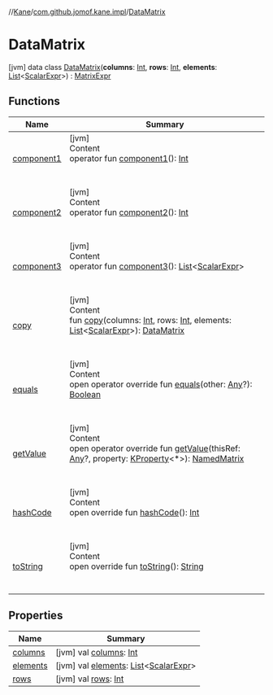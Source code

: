 //[Kane](../../index.md)/[com.github.jomof.kane.impl](../index.md)/[DataMatrix](index.md)



# DataMatrix  
 [jvm] data class [DataMatrix](index.md)(**columns**: [Int](https://kotlinlang.org/api/latest/jvm/stdlib/kotlin/-int/index.html), **rows**: [Int](https://kotlinlang.org/api/latest/jvm/stdlib/kotlin/-int/index.html), **elements**: [List](https://kotlinlang.org/api/latest/jvm/stdlib/kotlin.collections/-list/index.html)<[ScalarExpr](../../com.github.jomof.kane/-scalar-expr/index.md)>) : [MatrixExpr](../../com.github.jomof.kane/-matrix-expr/index.md)   


## Functions  
  
|  Name|  Summary| 
|---|---|
| <a name="com.github.jomof.kane.impl/DataMatrix/component1/#/PointingToDeclaration/"></a>[component1](component1.md)| <a name="com.github.jomof.kane.impl/DataMatrix/component1/#/PointingToDeclaration/"></a>[jvm]  <br>Content  <br>operator fun [component1](component1.md)(): [Int](https://kotlinlang.org/api/latest/jvm/stdlib/kotlin/-int/index.html)  <br><br><br>
| <a name="com.github.jomof.kane.impl/DataMatrix/component2/#/PointingToDeclaration/"></a>[component2](component2.md)| <a name="com.github.jomof.kane.impl/DataMatrix/component2/#/PointingToDeclaration/"></a>[jvm]  <br>Content  <br>operator fun [component2](component2.md)(): [Int](https://kotlinlang.org/api/latest/jvm/stdlib/kotlin/-int/index.html)  <br><br><br>
| <a name="com.github.jomof.kane.impl/DataMatrix/component3/#/PointingToDeclaration/"></a>[component3](component3.md)| <a name="com.github.jomof.kane.impl/DataMatrix/component3/#/PointingToDeclaration/"></a>[jvm]  <br>Content  <br>operator fun [component3](component3.md)(): [List](https://kotlinlang.org/api/latest/jvm/stdlib/kotlin.collections/-list/index.html)<[ScalarExpr](../../com.github.jomof.kane/-scalar-expr/index.md)>  <br><br><br>
| <a name="com.github.jomof.kane.impl/DataMatrix/copy/#kotlin.Int#kotlin.Int#kotlin.collections.List[com.github.jomof.kane.ScalarExpr]/PointingToDeclaration/"></a>[copy](copy.md)| <a name="com.github.jomof.kane.impl/DataMatrix/copy/#kotlin.Int#kotlin.Int#kotlin.collections.List[com.github.jomof.kane.ScalarExpr]/PointingToDeclaration/"></a>[jvm]  <br>Content  <br>fun [copy](copy.md)(columns: [Int](https://kotlinlang.org/api/latest/jvm/stdlib/kotlin/-int/index.html), rows: [Int](https://kotlinlang.org/api/latest/jvm/stdlib/kotlin/-int/index.html), elements: [List](https://kotlinlang.org/api/latest/jvm/stdlib/kotlin.collections/-list/index.html)<[ScalarExpr](../../com.github.jomof.kane/-scalar-expr/index.md)>): [DataMatrix](index.md)  <br><br><br>
| <a name="kotlin/Any/equals/#kotlin.Any?/PointingToDeclaration/"></a>[equals](../../com.github.jomof.kane.impl.types/-double-algebraic-type/index.md#%5Bkotlin%2FAny%2Fequals%2F%23kotlin.Any%3F%2FPointingToDeclaration%2F%5D%2FFunctions%2F-5102762)| <a name="kotlin/Any/equals/#kotlin.Any?/PointingToDeclaration/"></a>[jvm]  <br>Content  <br>open operator override fun [equals](../../com.github.jomof.kane.impl.types/-double-algebraic-type/index.md#%5Bkotlin%2FAny%2Fequals%2F%23kotlin.Any%3F%2FPointingToDeclaration%2F%5D%2FFunctions%2F-5102762)(other: [Any](https://kotlinlang.org/api/latest/jvm/stdlib/kotlin/-any/index.html)?): [Boolean](https://kotlinlang.org/api/latest/jvm/stdlib/kotlin/-boolean/index.html)  <br><br><br>
| <a name="com.github.jomof.kane.impl/DataMatrix/getValue/#kotlin.Any?#kotlin.reflect.KProperty[*]/PointingToDeclaration/"></a>[getValue](get-value.md)| <a name="com.github.jomof.kane.impl/DataMatrix/getValue/#kotlin.Any?#kotlin.reflect.KProperty[*]/PointingToDeclaration/"></a>[jvm]  <br>Content  <br>open operator override fun [getValue](get-value.md)(thisRef: [Any](https://kotlinlang.org/api/latest/jvm/stdlib/kotlin/-any/index.html)?, property: [KProperty](https://kotlinlang.org/api/latest/jvm/stdlib/kotlin.reflect/-k-property/index.html)<*>): [NamedMatrix](../-named-matrix/index.md)  <br><br><br>
| <a name="kotlin/Any/hashCode/#/PointingToDeclaration/"></a>[hashCode](../../com.github.jomof.kane.impl.types/-double-algebraic-type/index.md#%5Bkotlin%2FAny%2FhashCode%2F%23%2FPointingToDeclaration%2F%5D%2FFunctions%2F-5102762)| <a name="kotlin/Any/hashCode/#/PointingToDeclaration/"></a>[jvm]  <br>Content  <br>open override fun [hashCode](../../com.github.jomof.kane.impl.types/-double-algebraic-type/index.md#%5Bkotlin%2FAny%2FhashCode%2F%23%2FPointingToDeclaration%2F%5D%2FFunctions%2F-5102762)(): [Int](https://kotlinlang.org/api/latest/jvm/stdlib/kotlin/-int/index.html)  <br><br><br>
| <a name="com.github.jomof.kane.impl/DataMatrix/toString/#/PointingToDeclaration/"></a>[toString](to-string.md)| <a name="com.github.jomof.kane.impl/DataMatrix/toString/#/PointingToDeclaration/"></a>[jvm]  <br>Content  <br>open override fun [toString](to-string.md)(): [String](https://kotlinlang.org/api/latest/jvm/stdlib/kotlin/-string/index.html)  <br><br><br>


## Properties  
  
|  Name|  Summary| 
|---|---|
| <a name="com.github.jomof.kane.impl/DataMatrix/columns/#/PointingToDeclaration/"></a>[columns](columns.md)| <a name="com.github.jomof.kane.impl/DataMatrix/columns/#/PointingToDeclaration/"></a> [jvm] val [columns](columns.md): [Int](https://kotlinlang.org/api/latest/jvm/stdlib/kotlin/-int/index.html)   <br>
| <a name="com.github.jomof.kane.impl/DataMatrix/elements/#/PointingToDeclaration/"></a>[elements](elements.md)| <a name="com.github.jomof.kane.impl/DataMatrix/elements/#/PointingToDeclaration/"></a> [jvm] val [elements](elements.md): [List](https://kotlinlang.org/api/latest/jvm/stdlib/kotlin.collections/-list/index.html)<[ScalarExpr](../../com.github.jomof.kane/-scalar-expr/index.md)>   <br>
| <a name="com.github.jomof.kane.impl/DataMatrix/rows/#/PointingToDeclaration/"></a>[rows](rows.md)| <a name="com.github.jomof.kane.impl/DataMatrix/rows/#/PointingToDeclaration/"></a> [jvm] val [rows](rows.md): [Int](https://kotlinlang.org/api/latest/jvm/stdlib/kotlin/-int/index.html)   <br>

